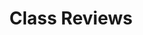 ---
layout: list
title: Class Reviews
slug: class reviews
category: review
menu: false
submenu: true
order: 2
description: >
    Class Reviews
---